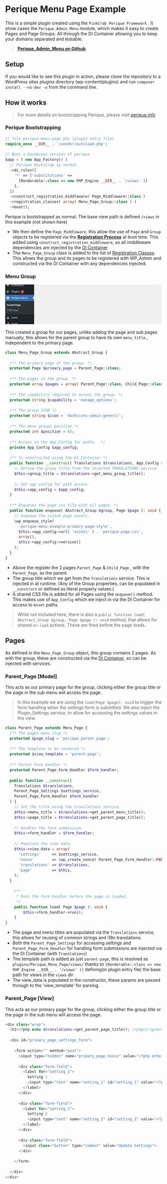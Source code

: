 # Perique Menu Page Example

This is a simple plugin created using the `PinkCrab Perique Framework` . It show cases the `Perique_Admin_Menu` module, which makes it easy to create Pages and Page Groups. All through the DI Container allowing you to keep your domains separated and testable.

> [**Perique_Admin_Menu on Github**](https://github.com/Pink-Crab/Perique_Admin_Menu)

## Setup

If you would like to see this plugin in action, please clone the repository to a WordPress sites plugins directory (wp-content/plugins) and run `composer install --no-dev -o` from the command line.

## How it works

> For more details on bootstrapping Perique, please visit [perique.info](https://perique.info)

### Perique Bootstrapping

```php
// file perique-menu-page.php (plugin entry file)
require_once __DIR__ . '/vendor/autoload.php';

// Boot a barebones version of perique
$app = ( new App_Factory() )
  // Perique bootstrap as normal. 
  ->di_rules([
    '*' => ['substitutions' => 
      [Renderable::class => new PHP_Engine __DIR__ . '/views' )] 
    ],
  ])    
  ->construct_registration_middleware( Page_Middleware::class )
  ->registration_classes( array( Menu_Page_Group::class ) )
  ->boot();
```

Perique is bootstrapped as normal. The base view path is defined `/views` in this example (not shown here)
* We then define the `Page_Middleware`, this allow the use of `Page` and `Group` objects to be registered via the [**Registration Process**](https://perique.info/core/Registration/) at boot time. This added using `construct_registration_middleware`, so all middleware dependencies are injected by the [DI Container](https://perique.info/core/DI)
* The `Menu_Page_Group` class is added to the list of [Registration Classes](https://perique.info/core/App/setup#configregistrationphp). This allows the group and its pages to be registered with WP_Admin and constructed via the DI Container with any dependencies injected.

### Menu Group

![Menu Group in WP Admin](docs/Menu_Group_Preview.png)

This created a group for our pages, unlike adding the page and sub pages manually, this allows for the parent group to have its own `menu_title` , independent to the primary page.

```php
class Menu_Page_Group extends Abstract_Group {

  /** The primary page of the group. */
  protected Page $primary_page = Parent_Page::class;

  /** The pages in the group. */
  protected array $pages = array( Parent_Page::class, Child_Page::class );

  /** The capability required to access the group. */
  protected string $capability = 'manage_options';

  /** The group ICON */
  protected string $icon = 'dashicons-admin-generic';

  /** The menu groups position.*/
  protected int $position = 65;

  /** Access to the App_Config for paths.  */
  private App_Config $app_config;

  /** Is constructed using the DI Container */
  public function __construct( Translations $translations, App_Config $app_config ) {
    // Define the group title from the injected TRANSLATIONS service.
    $this->group_title = $translations->get_menu_group_title();

    // Set app config for path access
    $this->app_config = $app_config;
  }

  /** Enqueues the page css file with all pages. */
  public function enqueue( Abstract_Group $group, Page $page ): void {
    // Enqueue the custom page assets.
    \wp_enqueue_style(
      'perique-menu-example-primary-page-style',
      $this->app_config->url( 'assets' ) . 'perique-page.css',
      array(),
      $this->app_config->version()
    );
  }
}
```

* Above the register the 2 pages `Parent_Page` & `Child_Page` , with the `Parent_Page`, as the parent.
* The group title which we get from the `Translations` service. This is injected in at runtime. (Any of the Group properties, can be populated in `__construct` or defined as literal property values.)
* A shared CSS file is added for all Pages using the `enqueue()` method. This makes use of `App_Config` which we inject in via the DI Container for access to `Asset` paths.

> While not included here, there is also a `public function load( Abstract_Group $group, Page $page ): void` method, that allows for shared `on-load` actions. These are fired before the page loads.

## Pages

As defined in the `Menu_Page_Group` object, this group contains 2 pages. As with the group, these are constructed via the [DI Container](https://perique.info/core/DI), so can be injected with services.

### Parent_Page \[Model\]
This acts as our primary page for the group, clicking either the group title or the page in the sub menu will access the page.

> In this example we are using the `load(Page $page): void` to trigger the form handling when the settings form is submitted. We also inject the Plugin_Settings service, to allow for accessing the settings values in the view.

```php
class Parent_Page extends Menu_Page {
  /** The pages menu slug */
  protected $page_slug = 'perique_parent_page';

  /** The template to be rendered */
  protected $view_template = 'parent-page';

  /** Parent Form Handler */
  protected Parent_Page_Form_Handler $form_handler;

  public function __construct(
    Translations $translations,
    Parent_Page_Settings $settings_service,
    Parent_Page_Form_Handler $form_handler
  ) {
    // Set the title using the translations service.
    $this->menu_title = $translations->get_parent_menu_title();
    $this->page_title = $translations->get_parent_page_title();

    // Handles the form submission.
    $this->form_handler = $form_handler;

    // Populate the view data.
    $this->view_data = array(
      'settings'     => $settings_service,
      'nonce'        => \wp_create_nonce( Parent_Page_Form_Handler::PARENT_PAGE_FORM_NONCE ),
      'translations' => $translations,
      'page'         => $this,
    );
  }

	/**
	 * Runs the form handler before the page is loaded.
	 */
	public function load( Page $page ): void {
		$this->form_handler->run();
	}
}
```
* The page and menu titles are populated via the `Translations` service, this allows for reusing of common strings and i18n translations.
* Both the `Parent_Page_Settings` for accessing settings and `Parent_Page_Form_Handler` for handling form submissions are injected via the DI Container (with `Translations`)
* The template path is added as just `parent-page`, this is resolved as `plugins/Perique_Menu_Page/views/` thanks to `[Renderable::class => new PHP_Engine __DIR__ . '/views' )]` defining(in plugin entry file) the base path for views in the `views` dir
* The view_data is populated in the constructor, these params are passed through to the 'view_template' for parsing.

### Parent_Page \[View\]
This acts as our primary page for the group, clicking either the group title or the page in the sub menu will access the page.

```php
<div class="wrap">
  <h2><?php echo $translations->get_parent_page_title(); //phpcs:ignore WordPress.Security.EscapeOutput.OutputNotEscaped, escaped in translations ?></h2>

  <div id="primary_page_settings_form">

    <form action="" method="post">
      <input type="hidden" name="primary_page_nonce" value="<?php echo \esc_html( $nonce ); ?>">

      <div class="form-field">
        <label for="setting_1">
          Setting 1
          <input type="text" name="setting_1" id="setting_1" value="<?php echo $settings->get_setting_1(); ?>">
        </label>
      </div>

      <div class="form-field">
        <label for="setting_2">
          Setting 2
          <input type="text" name="setting_2" id="setting_2" value="<?php echo $settings->get_setting_2(); ?>">
        </label>
      </div>

      <div class="form-field">
        <input class="button" type="submit" value="Update Settings">
      </div>

    </form>

  </div>
</div> 

```